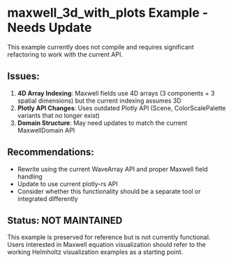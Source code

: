 # maxwell_3d_with_plots Example - Needs Update

This example currently does not compile and requires significant refactoring to work with the current API.

## Issues:

1. **4D Array Indexing**: Maxwell fields use 4D arrays (3 components + 3 spatial dimensions) but the current indexing assumes 3D
2. **Plotly API Changes**: Uses outdated Plotly API (Scene, ColorScalePalette variants that no longer exist)
3. **Domain Structure**: May need updates to match the current MaxwellDomain API

## Recommendations:

- Rewrite using the current WaveArray API and proper Maxwell field handling
- Update to use current plotly-rs API
- Consider whether this functionality should be a separate tool or integrated differently

## Status: NOT MAINTAINED

This example is preserved for reference but is not currently functional. Users interested in Maxwell equation visualization should refer to the working Helmholtz visualization examples as a starting point.
